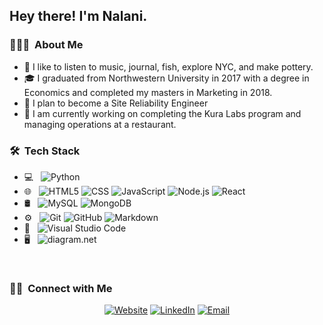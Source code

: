 <h2> Hey there! I'm Nalani.</h2>

<h3> 👨🏻‍💻 &nbsp;About Me </h3>

- 🤔 I like to listen to music, journal, fish, explore NYC, and make pottery. 
- 🎓 I graduated from Northwestern University in 2017 with a degree in Economics and completed my masters in Marketing in 2018.
- 💼 I plan to become a Site Reliability Engineer
- 🌱 I am currently working on completing the Kura Labs program and managing operations at a restaurant. 


<h3> 🛠 &nbsp;Tech Stack</h3>

- 💻 &nbsp;
![Python](img.shields.io/badge/-Python-333333?style=flat&logo=python)
- 🌐 &nbsp;
![HTML5](img.shields.io/badge/-HTML5-333333?style=flat&logo=HTML5)
![CSS](img.shields.io/badge/-CSS-333333?style=flat&logo=CSS3&logoColor=1572B6)
![JavaScript](img.shields.io/badge/-JavaScript-333333?style=flat&logo=javascript)
![Node.js](img.shields.io/badge/-Node.js-333333?style=flat&logo=node.js)
![React](img.shields.io/badge/-React-333333?style=flat&logo=react.)
- 🛢 &nbsp;
![MySQL](img.shields.io/badge/-MySQL-333333?style=flat&logo=mysql)
![MongoDB](img.shields.io/badge/-MongoDB-333333?style=flat&logo=mongodb)
- ⚙️ &nbsp;
![Git](img.shields.io/badge/-Git-333333?style=flat&logo=git)
![GitHub](img.shields.io/badge/-GitHub-333333?style=flat&logo=github)
![Markdown](img.shields.io/badge/-Markdown-333333?style=flat&logo=markdown)
- 🔧 &nbsp;
![Visual Studio Code](img.shields.io/badge/-Visual%20Studio%20Code-333333?style=flat&logo=visual-studio-code&logoColor=007ACC)
- 🖥 &nbsp;
![diagram.net](img.shields.io/badge/-Diagram.net-333333?style=flat&logo=diagrams.net)

<br/>

<h3> 🤝🏻 &nbsp;Connect with Me </h3>

<p align="center">
<a href="www.kuralabs.org"><img alt="Website" src="img.shields.io/badge/Website-www.kuralabs.org-o..."></a>
<a href="www.linkedin.com/in/nalanidaniels"><img alt="LinkedIn" src="img.shields.io/badge/LinkedIn-Nalani%20Daniels--orange?style=flat-square&logo=linkedin"></a>
<a href="nalanidaniels23@gmail.com"><img alt="Email" src="img.shields.io/badge/Email-nalanidaniels23@gmail.com-orange?style=flat-square&logo=gmail"></a>
</p>

<!---
naldanielsLABS/naldanielsLABS is a ✨ special ✨ repository because its `README.md` (this file) appears on your GitHub profile.
You can click the Preview link to take a look at your changes.
--->
